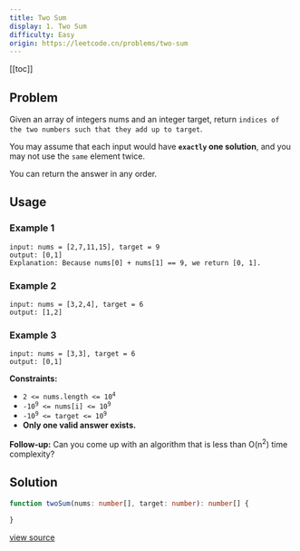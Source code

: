 ```yaml
---
title: Two Sum
display: 1. Two Sum
difficulty: Easy
origin: https://leetcode.cn/problems/two-sum
---
```


[[toc]]

## Problem

Given an array of integers nums and an integer target, return `indices of the two numbers such that they add up to target`.

You may assume that each input would have **`exactly` one solution**, and you may not use the `same` element twice.

You can return the answer in any order.

## Usage

### Example 1

```
input: nums = [2,7,11,15], target = 9
output: [0,1]
Explanation: Because nums[0] + nums[1] == 9, we return [0, 1].
```

### Example 2

```
input: nums = [3,2,4], target = 6
output: [1,2]
```

### Example 3

```
input: nums = [3,3], target = 6
output: [0,1]
```


**Constraints:**

- <code>2 &lt;= nums.length &lt;= 10<sup>4</sup></code>
- <code>-10<sup>9</sup> &lt;= nums[i] &lt;= 10<sup>9</sup></code>
- <code>-10<sup>9</sup> &lt;= target &lt;= 10<sup>9</sup></code>
- **Only one valid answer exists.**


**Follow-up:** Can you come up with an algorithm that is less than O(n<sup>2</sup>) time complexity?

## Solution

```ts
function twoSum(nums: number[], target: number): number[] {

}
```

[view source](https://leetcode.cn/problems/two-sum)
